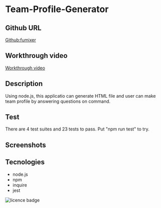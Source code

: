 # Team-Profile-Generator

## Github URL 
<p><a href="https://github.com/fumixer/Team-Profile-Generator">Github:fumixer</a></p>

## Workthrough video
<p><a href="https://drive.google.com/drive/folders/17si6LchiVsDGZa2L4FW3YOUtk1YR0uTG?usp=sharing">Workthrough video</a></p>

## Description
Using node.js, this applicatio can generate HTML file and user can make team profile by answering questions on command.

## Test
There are 4 test suites and 23 tests to pass. Put "npm run test" to try.

## Screenshots



## Tecnologies
* node.js
* npm
* inquire
* jest

![licence badge](https://img.shields.io/badge/license-MIT-orange.png)
